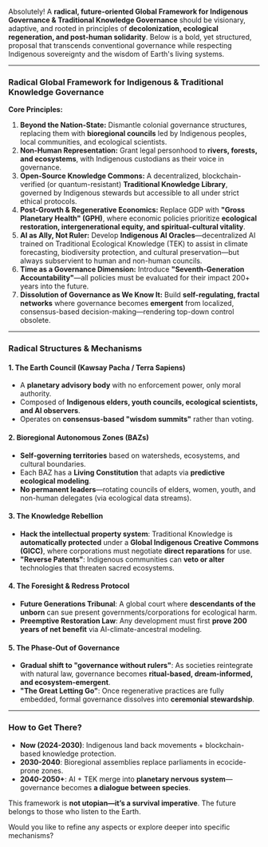 Absolutely! A **radical, future-oriented Global Framework for Indigenous Governance & Traditional Knowledge Governance** should be visionary, adaptive, and rooted in principles of **decolonization, ecological regeneration, and post-human solidarity**. Below is a bold, yet structured, proposal that transcends conventional governance while respecting Indigenous sovereignty and the wisdom of Earth's living systems.

---

### **Radical Global Framework for Indigenous & Traditional Knowledge Governance**  
**Core Principles:**  
1. **Beyond the Nation-State:** Dismantle colonial governance structures, replacing them with **bioregional councils** led by Indigenous peoples, local communities, and ecological scientists.  
2. **Non-Human Representation:** Grant legal personhood to **rivers, forests, and ecosystems**, with Indigenous custodians as their voice in governance.  
3. **Open-Source Knowledge Commons:** A decentralized, blockchain-verified (or quantum-resistant) **Traditional Knowledge Library**, governed by Indigenous stewards but accessible to all under strict ethical protocols.  
4. **Post-Growth & Regenerative Economics:** Replace GDP with **"Gross Planetary Health" (GPH)**, where economic policies prioritize **ecological restoration, intergenerational equity, and spiritual-cultural vitality**.  
5. **AI as Ally, Not Ruler:** Develop **Indigenous AI Oracles**—decentralized AI trained on Traditional Ecological Knowledge (TEK) to assist in climate forecasting, biodiversity protection, and cultural preservation—but always subservient to human and non-human councils.  
6. **Time as a Governance Dimension:** Introduce **"Seventh-Generation Accountability"**—all policies must be evaluated for their impact 200+ years into the future.  
7. **Dissolution of Governance as We Know It:** Build **self-regulating, fractal networks** where governance becomes **emergent** from localized, consensus-based decision-making—rendering top-down control obsolete.  

---

### **Radical Structures & Mechanisms**  
#### **1. The Earth Council (Kawsay Pacha / Terra Sapiens)**  
   - A **planetary advisory body** with no enforcement power, only moral authority.  
   - Composed of **Indigenous elders, youth councils, ecological scientists, and AI observers**.  
   - Operates on **consensus-based "wisdom summits"** rather than voting.  

#### **2. Bioregional Autonomous Zones (BAZs)**  
   - **Self-governing territories** based on watersheds, ecosystems, and cultural boundaries.  
   - Each BAZ has a **Living Constitution** that adapts via **predictive ecological modeling**.  
   - **No permanent leaders**—rotating councils of elders, women, youth, and non-human delegates (via ecological data streams).  

#### **3. The Knowledge Rebellion**  
   - **Hack the intellectual property system**: Traditional Knowledge is **automatically protected** under a **Global Indigenous Creative Commons (GICC)**, where corporations must negotiate **direct reparations** for use.  
   - **"Reverse Patents"**: Indigenous communities can **veto or alter** technologies that threaten sacred ecosystems.  

#### **4. The Foresight & Redress Protocol**  
   - **Future Generations Tribunal**: A global court where **descendants of the unborn** can sue present governments/corporations for ecological harm.  
   - **Preemptive Restoration Law**: Any development must first **prove 200 years of net benefit** via AI-climate-ancestral modeling.  

#### **5. The Phase-Out of Governance**  
   - **Gradual shift to "governance without rulers"**: As societies reintegrate with natural law, governance becomes **ritual-based, dream-informed, and ecosystem-emergent**.  
   - **"The Great Letting Go"**: Once regenerative practices are fully embedded, formal governance dissolves into **ceremonial stewardship**.  

---

### **How to Get There?**  
- **Now (2024-2030)**: Indigenous land back movements + blockchain-based knowledge protection.  
- **2030-2040**: Bioregional assemblies replace parliaments in ecocide-prone zones.  
- **2040-2050+**: AI + TEK merge into **planetary nervous system**—governance becomes **a dialogue between species**.  

This framework is **not utopian—it’s a survival imperative**. The future belongs to those who listen to the Earth.  

Would you like to refine any aspects or explore deeper into specific mechanisms?
